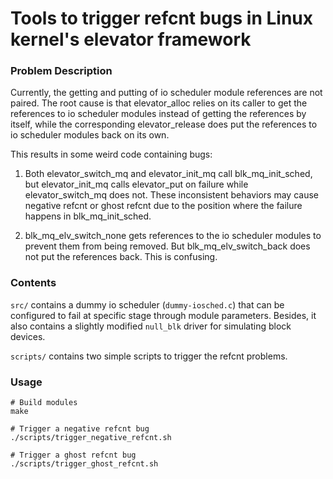 # Tools to trigger refcnt bugs in Linux kernel's elevator framework

### Problem Description

Currently, the getting and putting of io scheduler module references are
not paired. The root cause is that elevator_alloc relies on its caller to
get the references to io scheduler modules instead of getting the
references by itself, while the corresponding elevator_release does put
the references to io scheduler modules back on its own.

This results in some weird code containing bugs:

1. Both elevator_switch_mq and elevator_init_mq call blk_mq_init_sched,
   but elevator_init_mq calls elevator_put on failure while
   elevator_switch_mq does not. These inconsistent behaviors may cause
   negative refcnt or ghost refcnt due to the position where the failure
   happens in blk_mq_init_sched.

2. blk_mq_elv_switch_none gets references to the io scheduler modules to
   prevent them from being removed. But blk_mq_elv_switch_back does not
   put the references back. This is confusing.

### Contents

`src/` contains a dummy io scheduler (`dummy-iosched.c`) that can be configured to fail at specific
stage through module parameters. Besides, it also contains a slightly modified `null_blk` driver for
simulating block devices.

`scripts/` contains two simple scripts to trigger the refcnt problems.

### Usage

```shell
# Build modules
make

# Trigger a negative refcnt bug
./scripts/trigger_negative_refcnt.sh

# Trigger a ghost refcnt bug
./scripts/trigger_ghost_refcnt.sh
```
